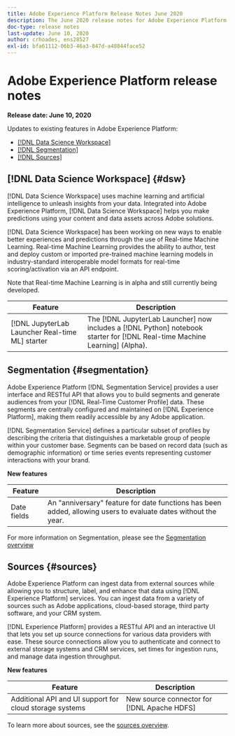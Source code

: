 ```yaml
---
title: Adobe Experience Platform Release Notes June 2020
description: The June 2020 release notes for Adobe Experience Platform.
doc-type: release notes
last-update: June 10, 2020
author: crhoades, ens28527
exl-id: bfa61112-06b3-46a3-847d-a48844face52
---
```

# Adobe Experience Platform release notes 

**Release date: June 10, 2020**

Updates to existing features in Adobe Experience Platform:

- [[!DNL Data Science Workspace]](#dsw)
- [[!DNL Segmentation]](#segmentation)
- [[!DNL Sources]](#sources)

## [!DNL Data Science Workspace] {#dsw}

[!DNL Data Science Workspace] uses machine learning and artificial intelligence to unleash insights from your data. Integrated into Adobe Experience Platform, [!DNL Data Science Workspace] helps you make predictions using your content and data assets across Adobe solutions.

[!DNL Data Science Workspace] has been working on new ways to enable better experiences and predictions through the use of Real-time Machine Learning. Real-time Machine Learning provides the ability to author, test and deploy custom or imported pre-trained machine learning models in industry-standard interoperable model formats for real-time scoring/activation via an API endpoint.

Note that Real-time Machine Learning is in alpha and still currently being developed.

|Feature | Description|
|--- | ---|
| [!DNL JupyterLab Launcher Real-time ML] starter | The [!DNL JupyterLab Launcher] now includes a [!DNL Python] notebook starter for [!DNL Real-time Machine Learning] (Alpha). |

<!-- For more information on the [!DNL Real-time Machine Learning] alpha, please see the [Real-time Machine Learning overview](../../data-science-workspace/real-time-machine-learning/home.md). -->

## Segmentation {#segmentation}

Adobe Experience Platform [!DNL Segmentation Service] provides a user interface and RESTful API that allows you to build segments and generate audiences from your [!DNL Real-Time Customer Profile] data. These segments are centrally configured and maintained on [!DNL Experience Platform], making them readily accessible by any Adobe application.

[!DNL Segmentation Service] defines a particular subset of profiles by describing the criteria that distinguishes a marketable group of people within your customer base. Segments can be based on record data (such as demographic information) or time series events representing customer interactions with your brand.

**New features**

| Feature | Description |
| ------- | ----------- |
| Date fields | An "anniversary" feature for date functions has been added, allowing users to evaluate dates without the year. |

For more information on Segmentation, please see the [Segmentation overview](../../segmentation/home.md)

## Sources {#sources}

Adobe Experience Platform can ingest data from external sources while allowing you to structure, label, and enhance that data using [!DNL Experience Platform] services. You can ingest data from a variety of sources such as Adobe applications, cloud-based storage, third party software, and your CRM system.

[!DNL Experience Platform] provides a RESTful API and an interactive UI that lets you set up source connections for various data providers with ease. These source connections allow you to authenticate and connect to external storage systems and CRM services, set times for ingestion runs, and manage data ingestion throughput.

**New features**

| Feature | Description |
| ------- | ----------- |
| Additional API and UI support for cloud storage systems | New source connector for [!DNL Apache HDFS] |

To learn more about sources, see the [sources overview](../../sources/home.md).
